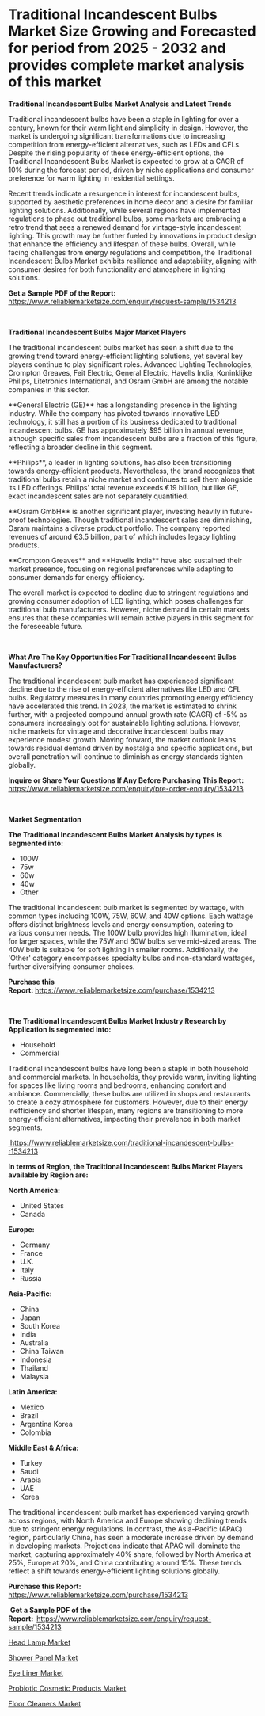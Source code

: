 <p><h1>Traditional Incandescent Bulbs Market Size Growing and Forecasted for period from 2025 - 2032 and provides complete market analysis of this market</h1></p><p><strong>Traditional Incandescent Bulbs Market Analysis and Latest Trends</strong></p>
<p><p>Traditional incandescent bulbs have been a staple in lighting for over a century, known for their warm light and simplicity in design. However, the market is undergoing significant transformations due to increasing competition from energy-efficient alternatives, such as LEDs and CFLs. Despite the rising popularity of these energy-efficient options, the Traditional Incandescent Bulbs Market is expected to grow at a CAGR of 10% during the forecast period, driven by niche applications and consumer preference for warm lighting in residential settings.</p><p>Recent trends indicate a resurgence in interest for incandescent bulbs, supported by aesthetic preferences in home decor and a desire for familiar lighting solutions. Additionally, while several regions have implemented regulations to phase out traditional bulbs, some markets are embracing a retro trend that sees a renewed demand for vintage-style incandescent lighting. This growth may be further fueled by innovations in product design that enhance the efficiency and lifespan of these bulbs. Overall, while facing challenges from energy regulations and competition, the Traditional Incandescent Bulbs Market exhibits resilience and adaptability, aligning with consumer desires for both functionality and atmosphere in lighting solutions.</p></p>
<p><strong>Get a Sample PDF of the Report:&nbsp;</strong> <a href="https://www.reliablemarketsize.com/enquiry/request-sample/1534213?utm_campaign=2034&utm_medium=2&utm_source=Github&utm_content=ia&utm_term=04042025&utm_id=traditional-incandescent-bulbs">https://www.reliablemarketsize.com/enquiry/request-sample/1534213</a></p>
<p>&nbsp;</p>
<p><strong>Traditional Incandescent Bulbs Major Market Players</strong></p>
<p><p>The traditional incandescent bulbs market has seen a shift due to the growing trend toward energy-efficient lighting solutions, yet several key players continue to play significant roles. Advanced Lighting Technologies, Crompton Greaves, Feit Electric, General Electric, Havells India, Koninklijke Philips, Litetronics International, and Osram GmbH are among the notable companies in this sector.</p><p>**General Electric (GE)** has a longstanding presence in the lighting industry. While the company has pivoted towards innovative LED technology, it still has a portion of its business dedicated to traditional incandescent bulbs. GE has approximately $95 billion in annual revenue, although specific sales from incandescent bulbs are a fraction of this figure, reflecting a broader decline in this segment.</p><p>**Philips**, a leader in lighting solutions, has also been transitioning towards energy-efficient products. Nevertheless, the brand recognizes that traditional bulbs retain a niche market and continues to sell them alongside its LED offerings. Philips’ total revenue exceeds €19 billion, but like GE, exact incandescent sales are not separately quantified.</p><p>**Osram GmbH** is another significant player, investing heavily in future-proof technologies. Though traditional incandescent sales are diminishing, Osram maintains a diverse product portfolio. The company reported revenues of around €3.5 billion, part of which includes legacy lighting products.</p><p>**Crompton Greaves** and **Havells India** have also sustained their market presence, focusing on regional preferences while adapting to consumer demands for energy efficiency. </p><p>The overall market is expected to decline due to stringent regulations and growing consumer adoption of LED lighting, which poses challenges for traditional bulb manufacturers. However, niche demand in certain markets ensures that these companies will remain active players in this segment for the foreseeable future.</p></p>
<p>&nbsp;</p>
<p><strong>What Are The Key Opportunities For Traditional Incandescent Bulbs Manufacturers?</strong></p>
<p><p>The traditional incandescent bulb market has experienced significant decline due to the rise of energy-efficient alternatives like LED and CFL bulbs. Regulatory measures in many countries promoting energy efficiency have accelerated this trend. In 2023, the market is estimated to shrink further, with a projected compound annual growth rate (CAGR) of -5% as consumers increasingly opt for sustainable lighting solutions. However, niche markets for vintage and decorative incandescent bulbs may experience modest growth. Moving forward, the market outlook leans towards residual demand driven by nostalgia and specific applications, but overall penetration will continue to diminish as energy standards tighten globally.</p></p>
<p><strong>Inquire or Share Your Questions If Any Before Purchasing This Report:</strong> <a href="https://www.reliablemarketsize.com/enquiry/pre-order-enquiry/1534213?utm_campaign=2034&utm_medium=2&utm_source=Github&utm_content=ia&utm_term=04042025&utm_id=traditional-incandescent-bulbs">https://www.reliablemarketsize.com/enquiry/pre-order-enquiry/1534213</a></p>
<p>&nbsp;</p>
<p><strong>Market Segmentation</strong></p>
<p><strong>The Traditional Incandescent Bulbs Market Analysis by types is segmented into:</strong></p>
<p><ul><li>100W</li><li>75w</li><li>60w</li><li>40w</li><li>Other</li></ul></p>
<p><p>The traditional incandescent bulb market is segmented by wattage, with common types including 100W, 75W, 60W, and 40W options. Each wattage offers distinct brightness levels and energy consumption, catering to various consumer needs. The 100W bulb provides high illumination, ideal for larger spaces, while the 75W and 60W bulbs serve mid-sized areas. The 40W bulb is suitable for soft lighting in smaller rooms. Additionally, the 'Other' category encompasses specialty bulbs and non-standard wattages, further diversifying consumer choices.</p></p>
<p><strong>Purchase this Report:&nbsp;</strong><a href="https://www.reliablemarketsize.com/purchase/1534213?utm_campaign=2034&utm_medium=2&utm_source=Github&utm_content=ia&utm_term=04042025&utm_id=traditional-incandescent-bulbs">https://www.reliablemarketsize.com/purchase/1534213</a></p>
<p>&nbsp;</p>
<p><strong>The Traditional Incandescent Bulbs Market Industry Research by Application is segmented into:</strong></p>
<p><ul><li>Household</li><li>Commercial</li></ul></p>
<p><p>Traditional incandescent bulbs have long been a staple in both household and commercial markets. In households, they provide warm, inviting lighting for spaces like living rooms and bedrooms, enhancing comfort and ambiance. Commercially, these bulbs are utilized in shops and restaurants to create a cozy atmosphere for customers. However, due to their energy inefficiency and shorter lifespan, many regions are transitioning to more energy-efficient alternatives, impacting their prevalence in both market segments.</p></p>
<p><a href="https://www.reliablemarketsize.com/traditional-incandescent-bulbs-r1534213?utm_campaign=2034&utm_medium=2&utm_source=Github&utm_content=ia&utm_term=04042025&utm_id=traditional-incandescent-bulbs">&nbsp;https://www.reliablemarketsize.com/traditional-incandescent-bulbs-r1534213</a></p>
<p><strong>In terms of Region, the Traditional Incandescent Bulbs Market Players available by Region are:</strong></p>
<p>
    <p> <strong> North America: </strong>
        <ul>
            <li>United States</li>
            <li>Canada</li>
        </ul>
        </p> 
    <p> <strong> Europe: </strong>
        <ul>
            <li>Germany</li>
            <li>France</li>
            <li>U.K.</li>
            <li>Italy</li>
            <li>Russia</li>
        </ul>
        </p> 
    <p> <strong> Asia-Pacific: </strong>
        <ul>
            <li>China</li>
            <li>Japan</li>
            <li>South Korea</li>
            <li>India</li>
            <li>Australia</li>
            <li>China Taiwan</li>
            <li>Indonesia</li>
            <li>Thailand</li>
            <li>Malaysia</li>
        </ul>
        </p> 
    <p> <strong> Latin America: </strong>
        <ul>
            <li>Mexico</li>
            <li>Brazil</li>
            <li>Argentina Korea</li>
            <li>Colombia</li>
        </ul>
        </p> 
    <p> <strong> Middle East & Africa: </strong>
        <ul>
            <li>Turkey</li>
            <li>Saudi</li>
            <li>Arabia</li>
            <li>UAE</li>
            <li>Korea</li>
        </ul>
    </p>
    </p>
<p><p>The traditional incandescent bulb market has experienced varying growth across regions, with North America and Europe showing declining trends due to stringent energy regulations. In contrast, the Asia-Pacific (APAC) region, particularly China, has seen a moderate increase driven by demand in developing markets. Projections indicate that APAC will dominate the market, capturing approximately 40% share, followed by North America at 25%, Europe at 20%, and China contributing around 15%. These trends reflect a shift towards energy-efficient lighting solutions globally.</p></p>
<p><strong>Purchase this Report: </strong><a href="https://www.reliablemarketsize.com/purchase/1534213?utm_campaign=2034&utm_medium=2&utm_source=Github&utm_content=ia&utm_term=04042025&utm_id=traditional-incandescent-bulbs">https://www.reliablemarketsize.com/purchase/1534213</a></p>
<p>&nbsp;<strong>Get a Sample PDF of the Report:&nbsp;&nbsp;</strong><a href="https://www.reliablemarketsize.com/enquiry/request-sample/1534213?utm_campaign=2034&utm_medium=2&utm_source=Github&utm_content=ia&utm_term=04042025&utm_id=traditional-incandescent-bulbs">https://www.reliablemarketsize.com/enquiry/request-sample/1534213</a></p>
<p><strong></strong></p>
<p><p><a href="https://github.com/grevecodeeol/Market-Research-Report-List-1/blob/main/head-lamp-market.md?utm_campaign=2034&utm_medium=2&utm_source=Github&utm_content=ia&utm_term=04042025&utm_id=traditional-incandescent-bulbs">Head Lamp Market</a></p><p><a href="https://github.com/kielbledeni0/Market-Research-Report-List-1/blob/main/shower-panel-market.md?utm_campaign=2034&utm_medium=2&utm_source=Github&utm_content=ia&utm_term=04042025&utm_id=traditional-incandescent-bulbs">Shower Panel Market</a></p><p><a href="https://github.com/calizlewin2f/Market-Research-Report-List-1/blob/main/eye-liner-market.md?utm_campaign=2034&utm_medium=2&utm_source=Github&utm_content=ia&utm_term=04042025&utm_id=traditional-incandescent-bulbs">Eye Liner Market</a></p><p><a href="https://github.com/ernierintzfu/Market-Research-Report-List-1/blob/main/probiotic-cosmetic-products-market.md?utm_campaign=2034&utm_medium=2&utm_source=Github&utm_content=ia&utm_term=04042025&utm_id=traditional-incandescent-bulbs">Probiotic Cosmetic Products Market</a></p><p><a href="https://github.com/janustabarf2/Market-Research-Report-List-1/blob/main/floor-cleaners-market.md?utm_campaign=2034&utm_medium=2&utm_source=Github&utm_content=ia&utm_term=04042025&utm_id=traditional-incandescent-bulbs">Floor Cleaners Market</a></p></p>